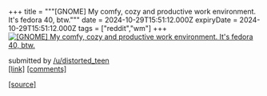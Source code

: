 +++
title = """[GNOME] My comfy, cozy and productive work environment. It's fedora 40, btw."""
date = 2024-10-29T15:51:12.000Z
expiryDate = 2024-10-29T15:51:12.000Z
tags = ["reddit","wm"]
+++
[![[GNOME] My comfy, cozy and productive work environment. It's fedora 40, btw. ](https://b.thumbs.redditmedia.com/X96T0rU_xFI1G6bFdrwxPQ8BST-z4PC7UTYQF6oVOcE.jpg "[GNOME] My comfy, cozy and productive work environment. It's fedora 40, btw. ")](https://www.reddit.com/r/unixporn/comments/1gexw5t/gnome_my_comfy_cozy_and_productive_work/)

submitted by [/u/distorted\_teen](https://www.reddit.com/user/distorted_teen)  
[\[link\]](https://www.reddit.com/gallery/1gexw5t) [\[comments\]](https://www.reddit.com/r/unixporn/comments/1gexw5t/gnome_my_comfy_cozy_and_productive_work/)

[[source]](https://www.reddit.com/r/unixporn/comments/1gexw5t/gnome_my_comfy_cozy_and_productive_work/)
